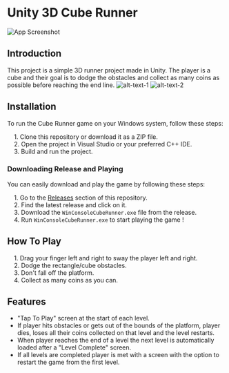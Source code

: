 # Unity 3D Cube Runner

![App Screenshot](https://via.placeholder.com/468x300?text=App+Screenshot+Here)


## Introduction

This project is a simple 3D runner project made in Unity. The player is a cube and their goal is to dodge the obstacles and collect as many coins as possible before reaching the end line.
![alt-text-1](https://via.placeholder.com/468x300?text=App+Screenshot+Here) ![alt-text-2](https://via.placeholder.com/468x300?text=App+Screenshot+Here)


## Installation


To run the Cube Runner game on your Windows system, follow these steps:

&nbsp;&nbsp;&nbsp; 1. Clone this repository or download it as a ZIP file.  
&nbsp;&nbsp;&nbsp; 2. Open the project in Visual Studio or your preferred C++ IDE.  
&nbsp;&nbsp;&nbsp; 3. Build and run the project.    


### Downloading Release and Playing

You can easily download and play the game by following these steps:

&nbsp;&nbsp;&nbsp; 1. Go to the [Releases](https://github.com/AnastasyaDuygu/Cube-Runner/releases) section of this repository.  
&nbsp;&nbsp;&nbsp; 2. Find the latest release and click on it.  
&nbsp;&nbsp;&nbsp; 3. Download the ` WinConsoleCubeRunner.exe ` file from the release.  
&nbsp;&nbsp;&nbsp; 4. Run ` WinConsoleCubeRunner.exe ` to start playing the game !  


## How To Play
&nbsp;&nbsp;&nbsp; 1. Drag your finger left and right to sway the player left and right.  
&nbsp;&nbsp;&nbsp; 2. Dodge the rectangle/cube obstacles.  
&nbsp;&nbsp;&nbsp; 3. Don't fall off the platform.  
&nbsp;&nbsp;&nbsp; 4. Collect as many coins as you can.  


## Features

- "Tap To Play" screen at the start of each level.
- If player hits obstacles or gets out of the bounds of the platform, player dies, loses all their coins collected on that level and the level restarts.
- When player reaches the end of a level the next level is automatically loaded after a "Level Complete" screen.
- If all levels are completed player is met with a screen with the option to restart the game from the first level.

